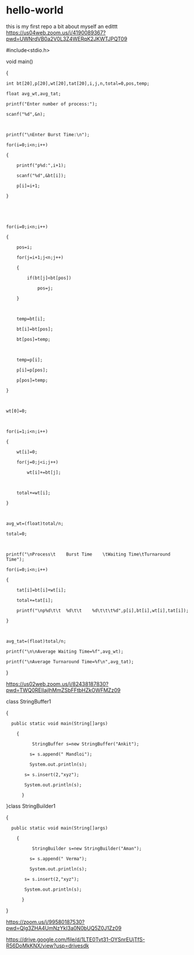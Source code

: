 # hello-world
this is my first repo
a bit about myself
an edittt
https://us04web.zoom.us/j/4190089367?pwd=UWNrdVB0a2V0L3Z4WERqK2JKWTJPQT09

#include<stdio.h>

 

void main()

{

    int bt[20],p[20],wt[20],tat[20],i,j,n,total=0,pos,temp;

    float avg_wt,avg_tat;

    printf("Enter number of process:");

    scanf("%d",&n);

 

    printf("\nEnter Burst Time:\n");

    for(i=0;i<n;i++)

    {

        printf("p%d:",i+1);

        scanf("%d",&bt[i]);

        p[i]=i+1;           

    }

 

    

    for(i=0;i<n;i++)

    {

        pos=i;

        for(j=i+1;j<n;j++)

        {

            if(bt[j]<bt[pos])

                pos=j;

        }

 

        temp=bt[i];

        bt[i]=bt[pos];

        bt[pos]=temp;

 

        temp=p[i];

        p[i]=p[pos];

        p[pos]=temp;

    }

 

    wt[0]=0;             

    

    for(i=1;i<n;i++)

    {

        wt[i]=0;

        for(j=0;j<i;j++)

            wt[i]+=bt[j];

 

        total+=wt[i];

    }

 

    avg_wt=(float)total/n;      

    total=0;

 

    printf("\nProcess\t    Burst Time    \tWaiting Time\tTurnaround Time");

    for(i=0;i<n;i++)

    {

        tat[i]=bt[i]+wt[i];     

        total+=tat[i];

        printf("\np%d\t\t  %d\t\t    %d\t\t\t%d",p[i],bt[i],wt[i],tat[i]);

    }

 

    avg_tat=(float)total/n;     

    printf("\n\nAverage Waiting Time=%f",avg_wt);

    printf("\nAverage Turnaround Time=%f\n",avg_tat);

}

https://us02web.zoom.us/j/82438187830?pwd=TWQ0RElIajlhMmZSbFFtbHZkOWFMZz09


class StringBuffer1

{

      public static void main(String[]args)

        {

              StringBuffer s=new StringBuffer("Ankit");

             s= s.append(" Mandloi");

             System.out.println(s);

           s= s.insert(2,"xyz");

           System.out.println(s);

          }

}class StringBuilder1

{

      public static void main(String[]args)

        {

              StringBuilder s=new StringBuilder("Aman");

             s= s.append(" Verma");

             System.out.println(s);

           s= s.insert(2,"xyz");

           System.out.println(s);

          }

}


https://zoom.us/j/99580187530?pwd=Qlg3ZHA4UmNzYkI3a0N0bUQ5Z0J1Zz09 


https://drive.google.com/file/d/1LTE0Tvt31-OYSnrEUjTfS-R56DoMkKNX/view?usp=drivesdk


